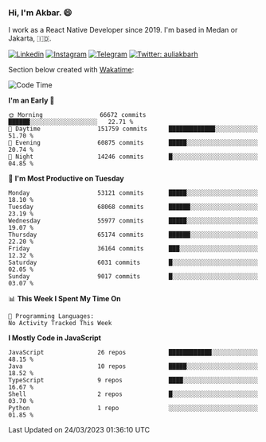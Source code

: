 ### Hi,  I'm Akbar. 😄

I work as a React Native Developer since 2019. I'm based in Medan or Jakarta, :indonesia:. 

<!-- 🔭 Take a look at my [LinkedIn](https://www.linkedin.com/in/aulia-akbar-harahap/) profile. -->

<!-- For now I still don't have a repository to be proud of, but I'm working on it. -->

[![Linkedin](https://img.shields.io/badge/-Aulia%20Akbar%20Harahap-blue?style=flat-square&labelColor=gray&logo=Linkedin&logoColor=white&link=https://www.linkedin.com/in/aulia-akbar-harahap)](https://www.linkedin.com/in/aulia-akbar-harahap)
[![Instagram](https://img.shields.io/badge/-@auliakbarh-orange?style=flat-square&labelColor=gray&logo=Instagram&logoColor=white&link=https://www.instagram.com/auliakbarh)](https://www.instagram.com/auliakbarh)
[![Telegram](https://img.shields.io/badge/-auliakbarh-informational?style=flat-square&labelColor=gray&logo=telegram&logoColor=white&link=https://t.me/auliakbarh)](https://t.me/auliakbarh)
[![Twitter: auliakbarh](https://img.shields.io/twitter/follow/auliakbarh?style=social)](https://twitter.com/auliakbarh)

Section below created with [Wakatime](https://wakatime.com/):
<!--START_SECTION:waka-->
![Code Time](http://img.shields.io/badge/Code%20Time-48%20hrs%2029%20mins-blue)

**I'm an Early 🐤** 

```text
🌞 Morning                66672 commits       ██████░░░░░░░░░░░░░░░░░░░   22.71 % 
🌆 Daytime                151759 commits      █████████████░░░░░░░░░░░░   51.70 % 
🌃 Evening                60875 commits       █████░░░░░░░░░░░░░░░░░░░░   20.74 % 
🌙 Night                  14246 commits       █░░░░░░░░░░░░░░░░░░░░░░░░   04.85 % 
```
📅 **I'm Most Productive on Tuesday** 

```text
Monday                   53121 commits       █████░░░░░░░░░░░░░░░░░░░░   18.10 % 
Tuesday                  68068 commits       ██████░░░░░░░░░░░░░░░░░░░   23.19 % 
Wednesday                55977 commits       █████░░░░░░░░░░░░░░░░░░░░   19.07 % 
Thursday                 65174 commits       ██████░░░░░░░░░░░░░░░░░░░   22.20 % 
Friday                   36164 commits       ███░░░░░░░░░░░░░░░░░░░░░░   12.32 % 
Saturday                 6031 commits        █░░░░░░░░░░░░░░░░░░░░░░░░   02.05 % 
Sunday                   9017 commits        █░░░░░░░░░░░░░░░░░░░░░░░░   03.07 % 
```


📊 **This Week I Spent My Time On** 

```text
💬 Programming Languages: 
No Activity Tracked This Week
```

**I Mostly Code in JavaScript** 

```text
JavaScript               26 repos            ████████████░░░░░░░░░░░░░   48.15 % 
Java                     10 repos            █████░░░░░░░░░░░░░░░░░░░░   18.52 % 
TypeScript               9 repos             ████░░░░░░░░░░░░░░░░░░░░░   16.67 % 
Shell                    2 repos             █░░░░░░░░░░░░░░░░░░░░░░░░   03.70 % 
Python                   1 repo              ░░░░░░░░░░░░░░░░░░░░░░░░░   01.85 % 
```




 Last Updated on 24/03/2023 01:36:10 UTC
<!--END_SECTION:waka-->


<!--
**auliakbarh/auliakbarh** is a ✨ _special_ ✨ repository because its `README.md` (this file) appears on your GitHub profile.

Here are some ideas to get you started:

- 🔭 I’m currently working on ...
- 🌱 I’m currently learning ...
- 👯 I’m looking to collaborate on ...
- 🤔 I’m looking for help with ...
- 💬 Ask me about ...
- 📫 How to reach me: ...
- 😄 Pronouns: ...
- ⚡ Fun fact: ...
-->

